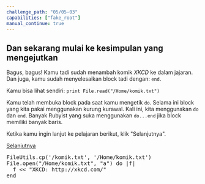 ```yaml
---
challenge_path: "05/05-03"
capabilities: ["fake_root"]
manual_continue: true
---
```


## Dan sekarang mulai ke kesimpulan yang mengejutkan

Bagus, bagus! Kamu tadi sudah menambah komik *XKCD* ke dalam jajaran. Dan juga, kamu sudah menyelesaikan block tadi dengan: `end`.

Kamu bisa lihat sendiri: `print File.read("/Home/komik.txt")`

Kamu telah membuka block pada saat kamu mengetik `do`. Selama ini block yang kita pakai menggunakan kurung kurawal. Kali ini, kita menggunakan `do` dan `end`. Banyak Rubyist yang suka menggunakan `do...end` jika block memiliki banyak baris.

Ketika kamu ingin lanjut ke pelajaran berikut, klik "Selanjutnya".

<div class="cta-with-btn">
	<a href="06.html" class="btn-cta btn-cta-selanjutnya js-challenge-link">Selanjutnya</a>
</div>

<pre id="code-prefill">
FileUtils.cp('/komik.txt', '/Home/komik.txt')
File.open("/Home/komik.txt", "a") do |f|
  f << "XKCD: http://xkcd.com/"
end
</pre>
